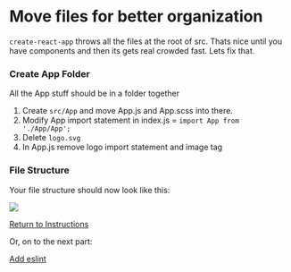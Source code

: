 # Move files for better organization
`create-react-app` throws all the files at the root of src.  Thats nice until you have components and then its gets real crowded fast.  Lets fix that.

### Create App Folder
All the App stuff should be in a folder together
1. Create `src/App` and move App.js and App.scss into there.
2. Modify App import statement in index.js =  `import App from './App/App';`
3. Delete `logo.svg`
4. In App.js remove logo import statement and image tag


### File Structure
Your file structure should now look like this:

![](../../images/scss_App_filestructure.png)

[Return to Instructions](../react-setup.md)

Or, on to the next part:

[Add eslint](https://github.com/nss-nightclass-projects/Night-Class-Resources/blob/master/book-4-react/chapters/react-setup-steps/add-eslint.md)
